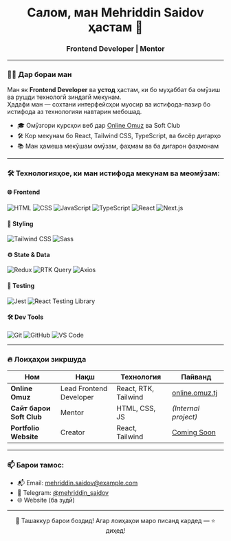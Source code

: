 <h1 align="center">Салом, ман Mehriddin Saidov ҳастам 👋</h1>
<h3 align="center">Frontend Developer | Mentor </h3>

---

### 🙋‍♂️ Дар бораи ман

Ман як **Frontend Developer** ва **устод** ҳастам, ки бо муҳаббат ба омӯзиш ва рушди технологӣ зиндагӣ мекунам.  
Ҳадафи ман — сохтани интерфейсҳои муосир ва истифода-пазир бо истифода аз технологияи навтарин мебошад.

- 🎓 Омӯзгори курсҳои веб дар [Online Omuz](https://online.omuz.tj) ва Soft Club  
- 🛠 Кор мекунам бо React, Tailwind CSS, TypeScript, ва бисёр дигарҳо  
- 📚 Ман ҳамеша мекӯшам омӯзам, фаҳмам ва ба дигарон фаҳмонам  

---

### 🛠️ Технологияҳое, ки ман истифода мекунам ва меомӯзам:

#### 🌐 Frontend
![HTML](https://img.shields.io/badge/-HTML5-E34F26?logo=html5&logoColor=fff)
![CSS](https://img.shields.io/badge/-CSS3-1572B6?logo=css3&logoColor=fff)
![JavaScript](https://img.shields.io/badge/-JavaScript-F7DF1E?logo=javascript&logoColor=000)
![TypeScript](https://img.shields.io/badge/-TypeScript-3178C6?logo=typescript&logoColor=fff)
![React](https://img.shields.io/badge/-React-20232A?logo=react)
![Next.js](https://img.shields.io/badge/-Next.js-000?logo=nextdotjs)

#### 🎨 Styling
![Tailwind CSS](https://img.shields.io/badge/-Tailwind%20CSS-38B2AC?logo=tailwind-css&logoColor=fff)
![Sass](https://img.shields.io/badge/-Sass-CC6699?logo=sass&logoColor=fff)

#### ⚙️ State & Data
![Redux](https://img.shields.io/badge/-Redux-764ABC?logo=redux&logoColor=fff)
![RTK Query](https://img.shields.io/badge/-RTK--Query-593D88?logo=redux&logoColor=fff)
![Axios](https://img.shields.io/badge/-Axios-5A29E4?logo=axios&logoColor=fff)

#### 🧪 Testing
![Jest](https://img.shields.io/badge/-Jest-C21325?logo=jest&logoColor=fff)
![React Testing Library](https://img.shields.io/badge/-React%20Testing%20Library-E33332?logo=testing-library&logoColor=fff)

#### 🛠 Dev Tools
![Git](https://img.shields.io/badge/-Git-F05032?logo=git&logoColor=fff)
![GitHub](https://img.shields.io/badge/-GitHub-181717?logo=github)
![VS Code](https://img.shields.io/badge/-VS%20Code-007ACC?logo=visual-studio-code)

---

### 🔥 Лоиҳаҳои зикршуда

| Ном | Нақш | Технология | Пайванд |
|-----|------|------------|---------|
| **Online Omuz** | Lead Frontend Developer | React, RTK, Tailwind | [online.omuz.tj](https://online.omuz.tj) |
| **Сайт барои Soft Club** | Mentor | HTML, CSS, JS | *(Internal project)* |
| **Portfolio Website** | Creator | React, Tailwind | [Coming Soon]() |

---

### 📫 Барои тамос:

- 📬 Email: mehriddin.saidov@example.com  
- 💬 Telegram: [@mehriddin_saidov](https://t.me/mehriddin_saidov)  
- 🌐 Website (ба зудӣ)

---

<p align="center">🙏 Ташаккур барои боздид! Агар лоиҳаҳои маро писанд кардед — ⭐ диҳед!</p>
